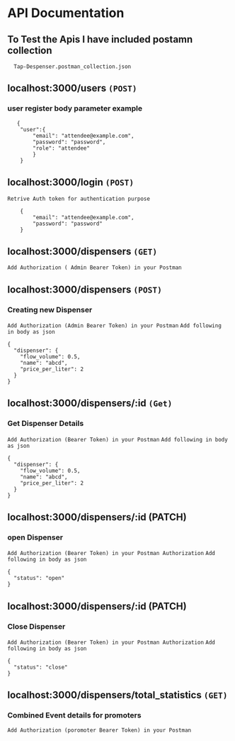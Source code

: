 # API Documentation

## To Test the Apis I have included postamn collection
  `  Tap-Despenser.postman_collection.json`


## localhost:3000/users `(POST)`
### user register body parameter example
```
   {
    "user":{
        "email": "attendee@example.com", 
        "password": "password",
        "role": "attendee"
        }                                       
    }
```

## localhost:3000/login `(POST)`
`Retrive Auth token for authentication purpose`
```
    {
        "email": "attendee@example.com", 
        "password": "password"
    }
```

## localhost:3000/dispensers `(GET)`
`Add Authorization ( Admin Bearer Token) in your Postman`

## localhost:3000/dispensers `(POST)`
### Creating new Dispenser
`Add Authorization (Admin Bearer Token) in your Postman`
`Add following in body as json`

```
{
  "dispenser": {
    "flow_volume": 0.5,
    "name": "abcd",
    "price_per_liter": 2
  }
}
```

## localhost:3000/dispensers/:id `(Get)`
### Get Dispenser Details
`Add Authorization (Bearer Token) in your Postman`
`Add following in body as json`

```
{
  "dispenser": {
    "flow_volume": 0.5,
    "name": "abcd",
    "price_per_liter": 2
  }
}
```


## localhost:3000/dispensers/:id (PATCH)
### open Dispenser
`Add Authorization (Bearer Token) in your Postman Authorization`
`Add following in body as json`

```
{
  "status": "open"
}
```
## localhost:3000/dispensers/:id (PATCH)
### Close Dispenser
`Add Authorization (Bearer Token) in your Postman Authorization`
`Add following in body as json`

```
{
  "status": "close"
}
```

## localhost:3000/dispensers/total_statistics `(GET)`
### Combined Event details for promoters
`Add Authorization (poromoter Bearer Token) in your Postman`